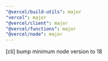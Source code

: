 ```yaml
---
"@vercel/build-utils": major
"vercel": major
"@vercel/client": major
"@vercel/functions": major
"@vercel/node": major
---
```


[cli] bump minimum node version to 18
